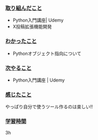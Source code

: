 ### <u>取り組んだこと</u>
- Python入門講座| Udemy
- X投稿拡張機能開発

### <u>わかったこと</u>
-  Pythonオブジェクト指向について

### <u>次やること</u>
- Python入門講座 | Udemy

### <u>感じたこと</u>
やっぱり自分で使うツール作るのは楽しい!!

### <u>学習時間</u>
3h